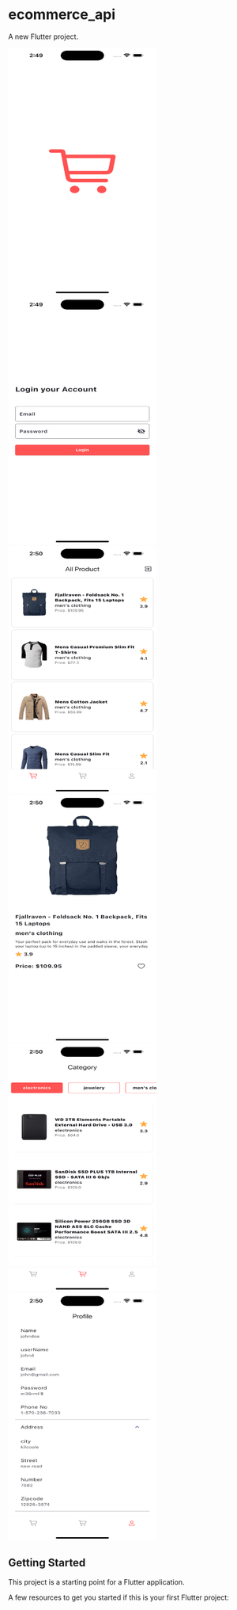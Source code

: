 # ecommerce_api

A new Flutter project.

<img src="assets/images/splash.png" alt="ecommerce_api Splash Screen" width="300" height="500">
<img src="assets/images/login.png" alt="ecommerce_api Login Screen" width="300" height="500">
<img src="assets/images/home.png" alt="ecommerce_api Home Screen" width="300" height="500">
<img src="assets/images/specific_product.png" alt="ecommerce_api Specific Product Screen" width="300" height="500">
<img src="assets/images/category.png" alt="ecommerce_api Category Screen" width="300" height="500">
<img src="assets/images/profile.png" alt="ecommerce_api Profile Screen" width="300" height="500">


## Getting Started

This project is a starting point for a Flutter application.

A few resources to get you started if this is your first Flutter project: